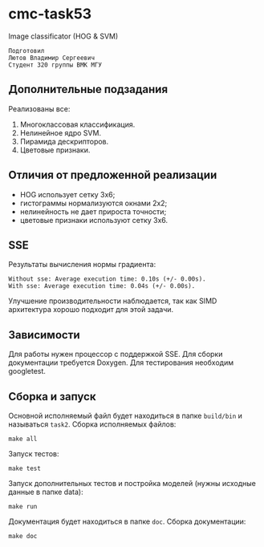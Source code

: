 # cmc-task53
Image classificator (HOG & SVM)

    Подготовил
    Лютов Владимир Сергеевич
    Студент 320 группы ВМК МГУ

## Дополнительные подзадания

Реализованы все:

1. Многоклассовая классификация.
2. Нелинейное ядро SVM.
3. Пирамида дескрипторов.
4. Цветовые признаки.

## Отличия от предложенной реализации

- HOG использует сетку 3x6;
- гистограммы нормализуются окнами 2x2;
- нелинейность не дает прироста точности;
- цветовые признаки используют сетку 3x6.

## SSE

Результаты вычисления нормы градиента:

    Without sse: Average execution time: 0.10s (+/- 0.00s).
    With sse: Average execution time: 0.04s (+/- 0.00s).

Улучшение производительности наблюдается, так как SIMD архитектура хорошо
подходит для этой задачи.

## Зависимости

Для работы нужен процессор с поддержкой SSE.
Для сборки документации требуется Doxygen.
Для тестирования необходим googletest.

## Сборка и запуск

Основной исполняемый файл будет находиться в папке `build/bin` и называться
`task2`.
Сборка исполняемых файлов:

    make all

Запуск тестов:

    make test

Запуск дополнительных тестов и постройка моделей (нужны исходные данные
в папке data):

    make run

Документация будет находиться в папке `doc`.
Сборка документации:

    make doc
